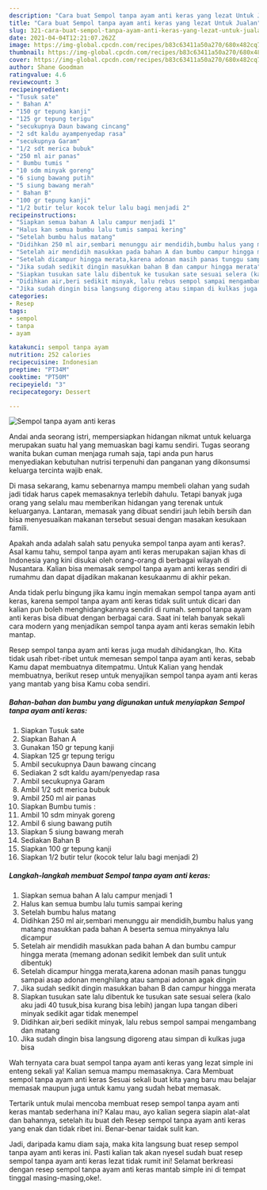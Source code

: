```yaml
---
description: "Cara buat Sempol tanpa ayam anti keras yang lezat Untuk Jualan"
title: "Cara buat Sempol tanpa ayam anti keras yang lezat Untuk Jualan"
slug: 321-cara-buat-sempol-tanpa-ayam-anti-keras-yang-lezat-untuk-jualan
date: 2021-04-04T12:21:07.262Z
image: https://img-global.cpcdn.com/recipes/b83c63411a50a270/680x482cq70/sempol-tanpa-ayam-anti-keras-foto-resep-utama.jpg
thumbnail: https://img-global.cpcdn.com/recipes/b83c63411a50a270/680x482cq70/sempol-tanpa-ayam-anti-keras-foto-resep-utama.jpg
cover: https://img-global.cpcdn.com/recipes/b83c63411a50a270/680x482cq70/sempol-tanpa-ayam-anti-keras-foto-resep-utama.jpg
author: Shane Goodman
ratingvalue: 4.6
reviewcount: 3
recipeingredient:
- "Tusuk sate"
- " Bahan A"
- "150 gr tepung kanji"
- "125 gr tepung terigu"
- "secukupnya Daun bawang cincang"
- "2 sdt kaldu ayampenyedap rasa"
- "secukupnya Garam"
- "1/2 sdt merica bubuk"
- "250 ml air panas"
- " Bumbu tumis "
- "10 sdm minyak goreng"
- "6 siung bawang putih"
- "5 siung bawang merah"
- " Bahan B"
- "100 gr tepung kanji"
- "1/2 butir telur kocok telur lalu bagi menjadi 2"
recipeinstructions:
- "Siapkan semua bahan A lalu campur menjadi 1"
- "Halus kan semua bumbu lalu tumis sampai kering"
- "Setelah bumbu halus matang"
- "Didihkan 250 ml air,sembari menunggu air mendidih,bumbu halus yang matang masukkan pada bahan A beserta semua minyaknya lalu dicampur"
- "Setelah air mendidih masukkan pada bahan A dan bumbu campur hingga merata (memang adonan sedikit lembek dan sulit untuk dibentuk)"
- "Setelah dicampur hingga merata,karena adonan masih panas tunggu sampai asap adonan menghilang atau sampai adonan agak dingin"
- "Jika sudah sedikit dingin masukkan bahan B dan campur hingga merata"
- "Siapkan tusukan sate lalu dibentuk ke tusukan sate sesuai selera (kalo aku jadi 40 tusuk,bisa kurang bisa lebih) jangan lupa tangan diberi minyak sedikit agar tidak menempel"
- "Didihkan air,beri sedikit minyak, lalu rebus sempol sampai mengambang dan matang"
- "Jika sudah dingin bisa langsung digoreng atau simpan di kulkas juga bisa"
categories:
- Resep
tags:
- sempol
- tanpa
- ayam

katakunci: sempol tanpa ayam 
nutrition: 252 calories
recipecuisine: Indonesian
preptime: "PT34M"
cooktime: "PT50M"
recipeyield: "3"
recipecategory: Dessert

---
```



![Sempol tanpa ayam anti keras](https://img-global.cpcdn.com/recipes/b83c63411a50a270/680x482cq70/sempol-tanpa-ayam-anti-keras-foto-resep-utama.jpg)

Andai anda seorang istri, mempersiapkan hidangan nikmat untuk keluarga merupakan suatu hal yang memuaskan bagi kamu sendiri. Tugas seorang  wanita bukan cuman menjaga rumah saja, tapi anda pun harus menyediakan kebutuhan nutrisi terpenuhi dan panganan yang dikonsumsi keluarga tercinta wajib enak.

Di masa  sekarang, kamu sebenarnya mampu membeli olahan yang sudah jadi tidak harus capek memasaknya terlebih dahulu. Tetapi banyak juga orang yang selalu mau memberikan hidangan yang terenak untuk keluarganya. Lantaran, memasak yang dibuat sendiri jauh lebih bersih dan bisa menyesuaikan makanan tersebut sesuai dengan masakan kesukaan famili. 



Apakah anda adalah salah satu penyuka sempol tanpa ayam anti keras?. Asal kamu tahu, sempol tanpa ayam anti keras merupakan sajian khas di Indonesia yang kini disukai oleh orang-orang di berbagai wilayah di Nusantara. Kalian bisa memasak sempol tanpa ayam anti keras sendiri di rumahmu dan dapat dijadikan makanan kesukaanmu di akhir pekan.

Anda tidak perlu bingung jika kamu ingin memakan sempol tanpa ayam anti keras, karena sempol tanpa ayam anti keras tidak sulit untuk dicari dan kalian pun boleh menghidangkannya sendiri di rumah. sempol tanpa ayam anti keras bisa dibuat dengan berbagai cara. Saat ini telah banyak sekali cara modern yang menjadikan sempol tanpa ayam anti keras semakin lebih mantap.

Resep sempol tanpa ayam anti keras juga mudah dihidangkan, lho. Kita tidak usah ribet-ribet untuk memesan sempol tanpa ayam anti keras, sebab Kamu dapat membuatnya ditempatmu. Untuk Kalian yang hendak membuatnya, berikut resep untuk menyajikan sempol tanpa ayam anti keras yang mantab yang bisa Kamu coba sendiri.

<!--inarticleads1-->

##### Bahan-bahan dan bumbu yang digunakan untuk menyiapkan Sempol tanpa ayam anti keras:

1. Siapkan Tusuk sate
1. Siapkan  Bahan A
1. Gunakan 150 gr tepung kanji
1. Siapkan 125 gr tepung terigu
1. Ambil secukupnya Daun bawang cincang
1. Sediakan 2 sdt kaldu ayam/penyedap rasa
1. Ambil secukupnya Garam
1. Ambil 1/2 sdt merica bubuk
1. Ambil 250 ml air panas
1. Siapkan  Bumbu tumis :
1. Ambil 10 sdm minyak goreng
1. Ambil 6 siung bawang putih
1. Siapkan 5 siung bawang merah
1. Sediakan  Bahan B
1. Siapkan 100 gr tepung kanji
1. Siapkan 1/2 butir telur (kocok telur lalu bagi menjadi 2)




<!--inarticleads2-->

##### Langkah-langkah membuat Sempol tanpa ayam anti keras:

1. Siapkan semua bahan A lalu campur menjadi 1
1. Halus kan semua bumbu lalu tumis sampai kering
1. Setelah bumbu halus matang
1. Didihkan 250 ml air,sembari menunggu air mendidih,bumbu halus yang matang masukkan pada bahan A beserta semua minyaknya lalu dicampur
1. Setelah air mendidih masukkan pada bahan A dan bumbu campur hingga merata (memang adonan sedikit lembek dan sulit untuk dibentuk)
1. Setelah dicampur hingga merata,karena adonan masih panas tunggu sampai asap adonan menghilang atau sampai adonan agak dingin
1. Jika sudah sedikit dingin masukkan bahan B dan campur hingga merata
1. Siapkan tusukan sate lalu dibentuk ke tusukan sate sesuai selera (kalo aku jadi 40 tusuk,bisa kurang bisa lebih) jangan lupa tangan diberi minyak sedikit agar tidak menempel
1. Didihkan air,beri sedikit minyak, lalu rebus sempol sampai mengambang dan matang
1. Jika sudah dingin bisa langsung digoreng atau simpan di kulkas juga bisa




Wah ternyata cara buat sempol tanpa ayam anti keras yang lezat simple ini enteng sekali ya! Kalian semua mampu memasaknya. Cara Membuat sempol tanpa ayam anti keras Sesuai sekali buat kita yang baru mau belajar memasak maupun juga untuk kamu yang sudah hebat memasak.

Tertarik untuk mulai mencoba membuat resep sempol tanpa ayam anti keras mantab sederhana ini? Kalau mau, ayo kalian segera siapin alat-alat dan bahannya, setelah itu buat deh Resep sempol tanpa ayam anti keras yang enak dan tidak ribet ini. Benar-benar taidak sulit kan. 

Jadi, daripada kamu diam saja, maka kita langsung buat resep sempol tanpa ayam anti keras ini. Pasti kalian tak akan nyesel sudah buat resep sempol tanpa ayam anti keras lezat tidak rumit ini! Selamat berkreasi dengan resep sempol tanpa ayam anti keras mantab simple ini di tempat tinggal masing-masing,oke!.

